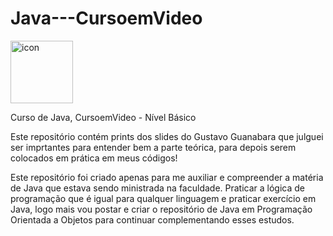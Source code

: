 # Java---CursoemVideo

<div style="display: flex; align-items: flex-start;"><img src="https://techstack-generator.vercel.app/java-icon.svg" alt="icon" align="left" width="100"/></div>

 Curso de Java, CursoemVideo - Nível Básico

 Este repositório contém prints dos slides do Gustavo Guanabara que julguei ser imprtantes para entender bem a parte teórica, para depois serem colocados em prática em meus códigos!

 Este repositório foi criado apenas para me auxiliar e compreender a matéria de Java que estava sendo ministrada na faculdade. Praticar a lógica de programação que é igual para qualquer linguagem e praticar exercício em Java, logo mais vou postar e criar o repositório de Java em Programação Orientada a Objetos para continuar complementando esses estudos. 